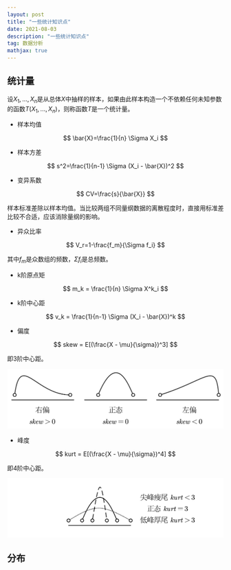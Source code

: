 ```yaml
---
layout: post
title: "一些统计知识点"
date: 2021-08-03
description: "一些统计知识点"
tag: 数据分析
mathjax: true
---
```


## 统计量

设$X_1, ..., X_n$是从总体$X$中抽样的样本，如果由此样本构造一个不依赖任何未知参数的函数$T(X_1, ..., X_n)$，则称函数$T$是一个统计量。

- 样本均值

$$
\bar{X}=\frac{1}{n} \Sigma X_i
$$

- 样本方差

$$
s^2=\frac{1}{n-1} \Sigma (X_i - \bar{X})^2
$$

- 变异系数

$$
CV=\frac{s}{\bar{X}}
$$

样本标准差除以样本均值。当比较两组不同量纲数据的离散程度时，直接用标准差比较不合适，应该消除量纲的影响。

- 异众比率

$$
V_r=1-\frac{f_m}{\Sigma f_i}
$$

其中$f_m$是众数组的频数，$\Sigma f_i$是总频数。

- k阶原点矩

$$
m_k = \frac{1}{n} \Sigma X^k_i
$$

- k阶中心距

$$
v_k = \frac{1}{n-1} \Sigma (X_i - \bar{X})^k
$$

- 偏度

$$
skew = E[(\frac{X - \mu}{\sigma})^3]
$$

即3阶中心距。

![](/assets/2021-08-03-statistical-theory-1.png)

- 峰度

$$
kurt = E[(\frac{X - \mu}{\sigma})^4]
$$

即4阶中心距。

![](/assets/2021-08-03-statistical-theory-2.png)

## 分布

